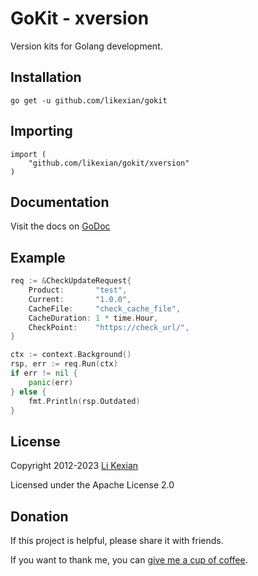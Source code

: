 # GoKit - xversion

Version kits for Golang development.

## Installation

    go get -u github.com/likexian/gokit

## Importing

    import (
        "github.com/likexian/gokit/xversion"
    )

## Documentation

Visit the docs on [GoDoc](https://godoc.org/github.com/likexian/gokit/xversion)

## Example

```go
req := &CheckUpdateRequest{
    Product:       "test",
    Current:       "1.0.0",
    CacheFile:     "check_cache_file",
    CacheDuration: 1 * time.Hour,
    CheckPoint:    "https://check_url/",
}

ctx := context.Background()
rsp, err := req.Run(ctx)
if err != nil {
    panic(err)
} else {
    fmt.Println(rsp.Outdated)
}
```

## License

Copyright 2012-2023 [Li Kexian](https://www.likexian.com/)

Licensed under the Apache License 2.0

## Donation

If this project is helpful, please share it with friends.

If you want to thank me, you can [give me a cup of coffee](https://www.likexian.com/donate/).
